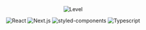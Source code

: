 <div align="center">
 
<img alt="Level" title="Level" src="https://i.imgur.com/IlHyiOl.png">
 
![React] ![Next.js] ![styled-components] ![Typescript]

</div>

<!-- Bagdes -->
[styled-components]: https://img.shields.io/badge/styled--components-373a58?style=flat-square&logo=styled-components&labelColor=373a58
[React]: https://img.shields.io/badge/React-373a58?style=flat-square&logo=react&labelColor=373a58
[Next.js]: https://img.shields.io/badge/Next.js-373a58?style=flat-square&logo=next.js&labelColor=373a58
[Typescript]: https://img.shields.io/badge/Typescript-373a58?style=flat-square&logo=typescript&labelColor=373a58
